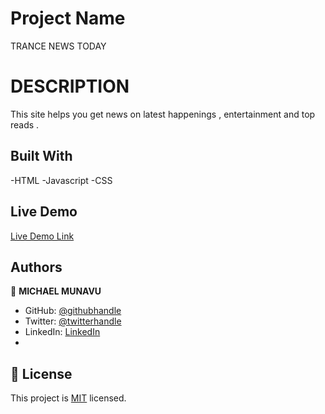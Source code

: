 # Project Name

TRANCE NEWS TODAY

# DESCRIPTION
This site helps you get news on latest happenings , entertainment and top reads .


## Built With
-HTML
-Javascript
-CSS

## Live Demo 

[Live Demo Link](https://michaelmunavu83.github.io/portfolio-template/)

## Authors

👤 **MICHAEL MUNAVU**

- GitHub: [@githubhandle](https://github.com/MICHAELMUNAVU83)
- Twitter: [@twitterhandle](https://twitter.com/MunavuMichael)
- LinkedIn: [LinkedIn](https://www.linkedin.com/in/michael-munavu-78703a218/)
- 



## 📝 License

This project is [MIT](./MIT.md) licensed.
